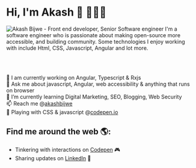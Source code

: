 # Hi, I'm Akash 👋 👨🏻‍💻

<img src="https://raw.githubusercontent.com/akashbijwe/akashbijwe/master/akash.png" alt="Akash Bijwe - Front end developer, Senior Software engineer">
I'm a software engineer who is passionate about making open-source more accessible, and building community. Some technologies I enjoy working with include Html, CSS, Javascript, Angular and lot more. 

<br> &nbsp;

🔭 I am currently working on Angular, Typescript & Rxjs <br>
💬 Ask me about javascript, Angular, web accessibility & anything that runs on browser <br>
🌱 I’m currently learning Digital Marketing, SEO, Blogging, Web Security <br>
📫 Reach me @<a href="https://www.linkedin.com/in/akashbijwe/">akashbijwe</a> <br>
🤾 Playing with CSS & javascript @<a href="http://codepen.io/akashbijwe/">codepen.io</a>

## Find me around the web 🌎:
- Tinkering with interactions on <a href="http://codepen.io/akashbijwe/"> Codepen</a> 🎮
- Sharing updates on <a href="https://www.linkedin.com/in/akashbijwe/">LinkedIn</a> 💼
